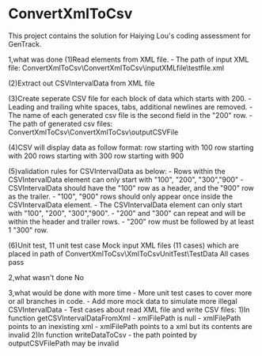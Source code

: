 # ConvertXmlToCsv
This project contains the solution for Haiying Lou's coding assessment for GenTrack.

1,what was done
(1)Read elements from XML file.
	- The path of input XML file: 
	ConvertXmlToCsv\ConvertXmlToCsv\inputXMLfile\testfile.xml
	
(2)Extract out CSVIntervalData from XML file

(3)Create seperate CSV file for each block of data which starts with 200.
	- Leading and trailing white spaces, tabs, additional newlines are removed.
	- The name of each generated csv file is the second field in the "200" row.
	- The path of generated csv files:
	ConvertXmlToCsv\ConvertXmlToCsv\outputCSVFile
	
(4)CSV will display data as follow format:
	row starting with 100
	row starting with 200
	rows starting with 300
	row starting with 900

(5)validation rules for CSVIntervalData as below:
	- Rows within the CSVIntervalData element can only start with "100", "200", "300","900"
	- CSVIntervalData should have the "100" row as a header, and the "900" row as the trailer.
	- "100", "900" rows should only appear once inside the CSVIntervalData element.
	- The CSVIntervalData element can only start with "100", "200", "300","900".
	- "200" and "300" can repeat and will be within the header and trailer rows.
	- "200" row must be followed by at least 1 "300" row. 
	 
(6)Unit test, 11 unit test case
	Mock input XML files (11 cases) which are placed in path of ConvertXmlToCsv\XmlToCsvUnitTest\TestData
	All cases pass
	
2,what wasn't done
	No
	
3,what would be done with more time
	- More unit test cases to cover more or all branches in code.
	- Add more mock data to simulate more illegal CSVIntervalData
	- Test cases about read XML file and write CSV files:
		1)In function getCSVIntervalDataFromXml
		- xmlFilePath is null
		- xmlFilePath points to an inexisting xml
		- xmlFilePath points to a xml but its contents are invalid
		2)In function writeDataToCsv
		- the path pointed by outputCSVFilePath may be invalid